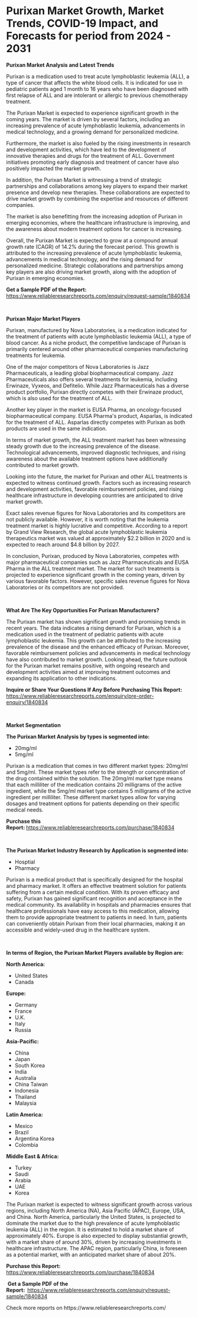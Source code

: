 <p><h1>Purixan Market Growth, Market Trends, COVID-19 Impact, and Forecasts for period from 2024 - 2031</h1></p><p><strong>Purixan Market Analysis and Latest Trends</strong></p>
<p><p>Purixan is a medication used to treat acute lymphoblastic leukemia (ALL), a type of cancer that affects the white blood cells. It is indicated for use in pediatric patients aged 1 month to 16 years who have been diagnosed with first relapse of ALL and are intolerant or allergic to previous chemotherapy treatment.</p><p>The Purixan Market is expected to experience significant growth in the coming years. The market is driven by several factors, including an increasing prevalence of acute lymphoblastic leukemia, advancements in medical technology, and a growing demand for personalized medicine.</p><p>Furthermore, the market is also fueled by the rising investments in research and development activities, which have led to the development of innovative therapies and drugs for the treatment of ALL. Government initiatives promoting early diagnosis and treatment of cancer have also positively impacted the market growth.</p><p>In addition, the Purixan Market is witnessing a trend of strategic partnerships and collaborations among key players to expand their market presence and develop new therapies. These collaborations are expected to drive market growth by combining the expertise and resources of different companies.</p><p>The market is also benefitting from the increasing adoption of Purixan in emerging economies, where the healthcare infrastructure is improving, and the awareness about modern treatment options for cancer is increasing.</p><p>Overall, the Purixan Market is expected to grow at a compound annual growth rate (CAGR) of 14.2% during the forecast period. This growth is attributed to the increasing prevalence of acute lymphoblastic leukemia, advancements in medical technology, and the rising demand for personalized medicine. Strategic collaborations and partnerships among key players are also driving market growth, along with the adoption of Purixan in emerging economies.</p></p>
<p><strong>Get a Sample PDF of the Report:&nbsp;</strong> <a href="https://www.reliableresearchreports.com/enquiry/request-sample/1840834">https://www.reliableresearchreports.com/enquiry/request-sample/1840834</a></p>
<p>&nbsp;</p>
<p><strong>Purixan Major Market Players</strong></p>
<p><p>Purixan, manufactured by Nova Laboratories, is a medication indicated for the treatment of patients with acute lymphoblastic leukemia (ALL), a type of blood cancer. As a niche product, the competitive landscape of Purixan is primarily centered around other pharmaceutical companies manufacturing treatments for leukemia.</p><p>One of the major competitors of Nova Laboratories is Jazz Pharmaceuticals, a leading global biopharmaceutical company. Jazz Pharmaceuticals also offers several treatments for leukemia, including Erwinaze, Vyxeos, and Defitelio. While Jazz Pharmaceuticals has a diverse product portfolio, Purixan directly competes with their Erwinaze product, which is also used for the treatment of ALL.</p><p>Another key player in the market is EUSA Pharma, an oncology-focused biopharmaceutical company. EUSA Pharma's product, Asparlas, is indicated for the treatment of ALL. Asparlas directly competes with Purixan as both products are used in the same indication.</p><p>In terms of market growth, the ALL treatment market has been witnessing steady growth due to the increasing prevalence of the disease. Technological advancements, improved diagnostic techniques, and rising awareness about the available treatment options have additionally contributed to market growth.</p><p>Looking into the future, the market for Purixan and other ALL treatments is expected to witness continued growth. Factors such as increasing research and development activities, favorable reimbursement policies, and rising healthcare infrastructure in developing countries are anticipated to drive market growth.</p><p>Exact sales revenue figures for Nova Laboratories and its competitors are not publicly available. However, it is worth noting that the leukemia treatment market is highly lucrative and competitive. According to a report by Grand View Research, the global acute lymphoblastic leukemia therapeutics market was valued at approximately $2.2 billion in 2020 and is expected to reach around $4.8 billion by 2027.</p><p>In conclusion, Purixan, produced by Nova Laboratories, competes with major pharmaceutical companies such as Jazz Pharmaceuticals and EUSA Pharma in the ALL treatment market. The market for such treatments is projected to experience significant growth in the coming years, driven by various favorable factors. However, specific sales revenue figures for Nova Laboratories or its competitors are not provided.</p></p>
<p>&nbsp;</p>
<p><strong>What Are The Key Opportunities For Purixan Manufacturers?</strong></p>
<p><p>The Purixan market has shown significant growth and promising trends in recent years. The data indicates a rising demand for Purixan, which is a medication used in the treatment of pediatric patients with acute lymphoblastic leukemia. This growth can be attributed to the increasing prevalence of the disease and the enhanced efficacy of Purixan. Moreover, favorable reimbursement policies and advancements in medical technology have also contributed to market growth. Looking ahead, the future outlook for the Purixan market remains positive, with ongoing research and development activities aimed at improving treatment outcomes and expanding its application to other indications.</p></p>
<p><strong>Inquire or Share Your Questions If Any Before Purchasing This Report:</strong> <a href="https://www.reliableresearchreports.com/enquiry/pre-order-enquiry/1840834">https://www.reliableresearchreports.com/enquiry/pre-order-enquiry/1840834</a></p>
<p>&nbsp;</p>
<p><strong>Market Segmentation</strong></p>
<p><strong>The Purixan Market Analysis by types is segmented into:</strong></p>
<p><ul><li>20mg/ml</li><li>5mg/ml</li></ul></p>
<p><p>Purixan is a medication that comes in two different market types: 20mg/ml and 5mg/ml. These market types refer to the strength or concentration of the drug contained within the solution. The 20mg/ml market type means that each milliliter of the medication contains 20 milligrams of the active ingredient, while the 5mg/ml market type contains 5 milligrams of the active ingredient per milliliter. These different market types allow for varying dosages and treatment options for patients depending on their specific medical needs.</p></p>
<p><strong>Purchase this Report:&nbsp;</strong><a href="https://www.reliableresearchreports.com/purchase/1840834">https://www.reliableresearchreports.com/purchase/1840834</a></p>
<p>&nbsp;</p>
<p><strong>The Purixan Market Industry Research by Application is segmented into:</strong></p>
<p><ul><li>Hosptial</li><li>Pharmacy</li></ul></p>
<p><p>Purixan is a medical product that is specifically designed for the hospital and pharmacy market. It offers an effective treatment solution for patients suffering from a certain medical condition. With its proven efficacy and safety, Purixan has gained significant recognition and acceptance in the medical community. Its availability in hospitals and pharmacies ensures that healthcare professionals have easy access to this medication, allowing them to provide appropriate treatment to patients in need. In turn, patients can conveniently obtain Purixan from their local pharmacies, making it an accessible and widely-used drug in the healthcare system.</p></p>
<p>&nbsp;</p>
<p><strong>In terms of Region, the Purixan Market Players available by Region are:</strong></p>
<p>
    <p> <strong> North America: </strong>
        <ul>
            <li>United States</li>
            <li>Canada</li>
        </ul>
        </p> 
    <p> <strong> Europe: </strong>
        <ul>
            <li>Germany</li>
            <li>France</li>
            <li>U.K.</li>
            <li>Italy</li>
            <li>Russia</li>
        </ul>
        </p> 
    <p> <strong> Asia-Pacific: </strong>
        <ul>
            <li>China</li>
            <li>Japan</li>
            <li>South Korea</li>
            <li>India</li>
            <li>Australia</li>
            <li>China Taiwan</li>
            <li>Indonesia</li>
            <li>Thailand</li>
            <li>Malaysia</li>
        </ul>
        </p> 
    <p> <strong> Latin America: </strong>
        <ul>
            <li>Mexico</li>
            <li>Brazil</li>
            <li>Argentina Korea</li>
            <li>Colombia</li>
        </ul>
        </p> 
    <p> <strong> Middle East & Africa: </strong>
        <ul>
            <li>Turkey</li>
            <li>Saudi</li>
            <li>Arabia</li>
            <li>UAE</li>
            <li>Korea</li>
        </ul>
    </p>
    </p>
<p><p>The Purixan market is expected to witness significant growth across various regions, including North America (NA), Asia Pacific (APAC), Europe, USA, and China. North America, particularly the United States, is projected to dominate the market due to the high prevalence of acute lymphoblastic leukemia (ALL) in the region. It is estimated to hold a market share of approximately 40%. Europe is also expected to display substantial growth, with a market share of around 30%, driven by increasing investments in healthcare infrastructure. The APAC region, particularly China, is foreseen as a potential market, with an anticipated market share of about 20%.</p></p>
<p><strong>Purchase this Report: </strong><a href="https://www.reliableresearchreports.com/purchase/1840834">https://www.reliableresearchreports.com/purchase/1840834</a></p>
<p>&nbsp;<strong>Get a Sample PDF of the Report:&nbsp;&nbsp;</strong><a href="https://www.reliableresearchreports.com/enquiry/request-sample/1840834">https://www.reliableresearchreports.com/enquiry/request-sample/1840834</a></p>
<p><strong></strong></p>
<p>Check more reports on https://www.reliableresearchreports.com/</p>